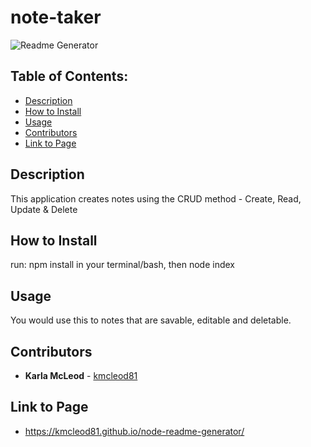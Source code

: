 # note-taker

![Readme Generator](./assets/img/noteTaker.gif)

## Table of Contents:
* [Description](#Description)
* [How to Install](#How-to-Install)
* [Usage](#Usage)
* [Contributors](#Contributors)
* [Link to Page](#Link-to-Page)

## Description
This application creates notes using the CRUD method - Create, Read, Update & Delete

## How to Install
run: npm install in your terminal/bash, then node index

## Usage
You would use this to notes that are savable, editable and deletable.

## Contributors
* **Karla McLeod** - [kmcleod81](https://github.com/kmcleod81)

## Link to Page
* https://kmcleod81.github.io/node-readme-generator/
